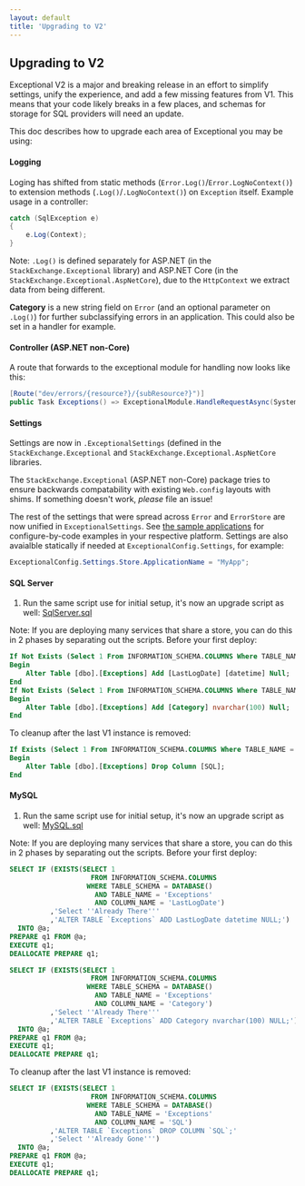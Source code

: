 ```yaml
---
layout: default
title: 'Upgrading to V2'
---
```

## Upgrading to V2

Exceptional V2 is a major and breaking release in an effort to simplify settings, unify the experience, and add a few missing features from V1. This means that your code likely breaks in a few places, and schemas for storage for SQL providers will need an update.

This doc describes how to upgrade each area of Exceptional you may be using:

#### Logging

Loging has shifted from static methods (`Error.Log()`/`Error.LogNoContext()`) to extension methods (`.Log()`/`.LogNoContext()`) on `Exception` itself. Example usage in a controller:
```c#
catch (SqlException e)
{
    e.Log(Context);
}
```
Note: `.Log()` is defined separately for ASP.NET (in the `StackExchange.Exceptional` library) and ASP.NET Core (in the `StackExchange.Exceptional.AspNetCore`), due to the `HttpContext` we extract data from being different.

**Category** is a new string field on `Error` (and an optional parameter on `.Log()`) for further subclassifying errors in an application. This could also be set in a handler for example.

#### Controller (ASP.NET non-Core)

A route that forwards to the exceptional module for handling now looks like this:
```c#
[Route("dev/errors/{resource?}/{subResource?}")]
public Task Exceptions() => ExceptionalModule.HandleRequestAsync(System.Web.HttpContext.Current);
```

#### Settings
Settings are now in `.ExceptionalSettings` (defined in the `StackExchange.Exceptional` and `StackExchange.Exceptional.AspNetCore` libraries.

The `StackExchange.Exceptional` (ASP.NET non-Core) package tries to ensure backwards compatability with existing `Web.config` layouts with shims. If something doesn't work, *please* file an issue!

The rest of the settings that were spread across `Error` and `ErrorStore` are now unified in `ExceptionalSettings`. See [the sample applications](https://github.com/NickCraver/StackExchange.Exceptional/tree/main/samples) for configure-by-code examples in your respective platform. Settings are also avaialble statically if needed at `ExceptionalConfig.Settings`, for example:
```c#
ExceptionalConfig.Settings.Store.ApplicationName = "MyApp";
```

#### SQL Server
1. Run the same script use for initial setup, it's now an upgrade script as well: [SqlServer.sql][SqlServer]

Note: If you are deploying many services that share a store, you can do this in 2 phases by separating out the scripts. Before your first deploy:
```sql
If Not Exists (Select 1 From INFORMATION_SCHEMA.COLUMNS Where TABLE_NAME = 'Exceptions' And COLUMN_NAME = 'LastLogDate')
Begin
    Alter Table [dbo].[Exceptions] Add [LastLogDate] [datetime] Null;
End
If Not Exists (Select 1 From INFORMATION_SCHEMA.COLUMNS Where TABLE_NAME = 'Exceptions' And COLUMN_NAME = 'Category')
Begin
    Alter Table [dbo].[Exceptions] Add [Category] nvarchar(100) Null;
End
```
To cleanup after the last V1 instance is removed:
```sql
If Exists (Select 1 From INFORMATION_SCHEMA.COLUMNS Where TABLE_NAME = 'Exceptions' And COLUMN_NAME = 'SQL')
Begin
    Alter Table [dbo].[Exceptions] Drop Column [SQL];
End
```

#### MySQL
1. Run the same script use for initial setup, it's now an upgrade script as well: [MySQL.sql][MySQL]

Note: If you are deploying many services that share a store, you can do this in 2 phases by separating out the scripts. Before your first deploy:
```sql
SELECT IF (EXISTS(SELECT 1
                    FROM INFORMATION_SCHEMA.COLUMNS
                   WHERE TABLE_SCHEMA = DATABASE()
                     AND TABLE_NAME = 'Exceptions'
                     AND COLUMN_NAME = 'LastLogDate')
          ,'Select ''Already There'''
          ,'ALTER TABLE `Exceptions` ADD LastLogDate datetime NULL;')
  INTO @a;
PREPARE q1 FROM @a;
EXECUTE q1;
DEALLOCATE PREPARE q1;

SELECT IF (EXISTS(SELECT 1
                    FROM INFORMATION_SCHEMA.COLUMNS
                   WHERE TABLE_SCHEMA = DATABASE()
                     AND TABLE_NAME = 'Exceptions'
                     AND COLUMN_NAME = 'Category')
          ,'Select ''Already There'''
          ,'ALTER TABLE `Exceptions` ADD Category nvarchar(100) NULL;')
  INTO @a;
PREPARE q1 FROM @a;
EXECUTE q1;
DEALLOCATE PREPARE q1;
```
To cleanup after the last V1 instance is removed:
```sql
SELECT IF (EXISTS(SELECT 1
                    FROM INFORMATION_SCHEMA.COLUMNS
                   WHERE TABLE_SCHEMA = DATABASE()
                     AND TABLE_NAME = 'Exceptions'
                     AND COLUMN_NAME = 'SQL')
          ,'ALTER TABLE `Exceptions` DROP COLUMN `SQL`;'
          ,'Select ''Already Gone''')
  INTO @a;
PREPARE q1 FROM @a;
EXECUTE q1;
DEALLOCATE PREPARE q1;
```

[SqlServer]: https://github.com/NickCraver/StackExchange.Exceptional/blob/main/DBScripts/SqlServer.sql
[MySQL]: https://github.com/NickCraver/StackExchange.Exceptional/blob/main/DBScripts/MySQL.sql
